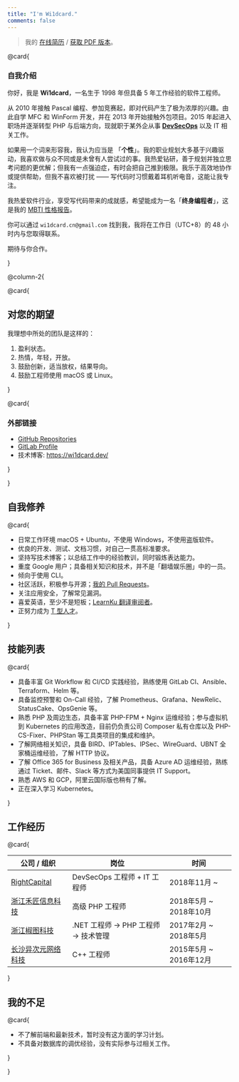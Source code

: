```yaml
---
title: "I'm Wi1dcard."
comments: false
---
```


> 我的 [在线简历](https://wi1dcard.dev/resume/) / [获取 PDF 版本](wi1dcard.pdf)。

<!--more-->

@card{

### 自我介绍

你好，我是 **Wi1dcard**，一名生于 1998 年但具备 5 年工作经验的软件工程师。

从 2010 年接触 Pascal 编程、参加竞赛起，即对代码产生了极为浓厚的兴趣。由此自学 MFC 和 WinForm 开发，并在 2013 年开始接触外包项目。2015 年起进入职场并逐渐转型 PHP 与后端方向，现就职于某外企从事 [**DevSecOps**](https://www.redhat.com/en/topics/devops/what-is-devsecops) 以及 IT 相关工作。

如果用一个词来形容我，我认为应当是 「**个性**」。我的职业规划大多基于兴趣驱动，我喜欢做与众不同或是未曾有人尝试过的事。我热爱钻研，善于规划并独立思考问题的更优解；但我有一点强迫症，有时会把自己推到极限。我乐于高效地协作或提供帮助，但我不喜欢被打扰 —— 写代码时习惯戴着耳机听电音，这能让我专注。

我热爱软件行业，享受写代码带来的成就感，希望能成为一名「**终身编程者**」，这是我的 [MBTI 性格报告](https://www.16personalities.com/ch/intj-%E4%BA%BA%E6%A0%BC)。

你可以通过 `wi1dcard.cn@gmail.com` 找到我，我将在工作日（UTC+8）的 48 小时内与您取得联系。

期待与你合作。

}

@column-2{

@card{

## 对您的期望

我理想中所处的团队是这样的：

1. 盈利状态。
2. 热情，年轻，开放。
3. 鼓励创新，适当放权，结果导向。
4. 鼓励工程师使用 macOS 或 Linux。

}

@card{

### 外部链接

- [GitHub Repositories](https://github.com/wi1dcard?utf8=%E2%9C%93&tab=repositories&q=&type=source&language=)
- [GitLab Profile](https://gitlab.com/wi1dcard)
- 技术博客: <https://wi1dcard.dev/>

}

}

## 自我修养

@card{

- 日常工作环境 macOS + Ubuntu，不使用 Windows，不使用盗版软件。
- 优良的开发、测试、文档习惯，对自己一贯高标准要求。
- 坚持写技术博客；以总结工作中的经验教训，同时锻炼表达能力。
- 重度 Google 用户；具备相关知识和技术，并不是「翻墙娱乐圈」中的一员。
- 倾向于使用 CLI。
- 社区活跃，积极参与开源；[我的 Pull Requests](https://github.com/pulls?utf8=%E2%9C%93&q=is%3Apr+sort%3Aupdated-desc+author%3Awi1dcard)。
- 关注应用安全，了解常见漏洞。
- 喜爱英语，至少不是短板；[LearnKu 翻译审阅者](https://learnku.com/users/32249/translations)。
- 正努力成为 [T 型人才](https://en.wikipedia.org/wiki/T-shaped_skills)。

}

## 技能列表

@card{

- 具备丰富 Git Workflow 和 CI/CD 实践经验，熟练使用 GitLab CI、Ansible、Terraform、Helm 等。
- 具备监控预警和 On-Call 经验，了解 Prometheus、Grafana、NewRelic、StatusCake、OpsGenie 等。
- 熟悉 PHP 及周边生态，具备丰富 PHP-FPM + Nginx 运维经验；参与虚拟机到 Kubernetes 的应用改造，目前仍负责公司 Composer 私有仓库以及 PHP-CS-Fixer、PHPStan 等工具类项目的集成和维护。
- 了解网络相关知识，具备 BIRD、IPTables、IPSec、WireGuard、UBNT 全家桶运维经验，了解 HTTP 协议。
- 了解 Office 365 for Business 及相关产品，具备 Azure AD 运维经验，熟练通过 Ticket、邮件、Slack 等方式为美国同事提供 IT Support。
- 熟悉 AWS 和 GCP，阿里云国际版也稍有了解。
- 正在深入学习 Kubernetes。

}

## 工作经历

@card{

| 公司 / 组织          | 岗位                                  | 时间                   |
| -------------------- | ------------------------------------- | ---------------------- |
| [RightCapital]       | DevSecOps 工程师 + IT 工程师          | 2018年11月 ~           |
| [浙江禾匠信息科技]   | 高级 PHP 工程师                       | 2018年5月 ~ 2018年10月 |
| [浙江椒图科技]       | .NET 工程师 -> PHP 工程师 -> 技术管理 | 2017年2月 ~ 2018年5月  |
| [长沙异次元网络科技] | C++ 工程师                            | 2015年5月 ~ 2016年12月 |

}

[RightCapital]: /employment-history/#RightCapital
[浙江禾匠信息科技]: /employment-history/#浙江禾匠信息科技
[浙江椒图科技]: /employment-history/#浙江椒图科技
[长沙异次元网络科技]: /employment-history/#长沙异次元网络科技

## 我的不足

@card{

- 不了解前端和最新技术，暂时没有这方面的学习计划。
- 不具备对数据库的调优经验，没有实际参与过相关工作。

}

}
